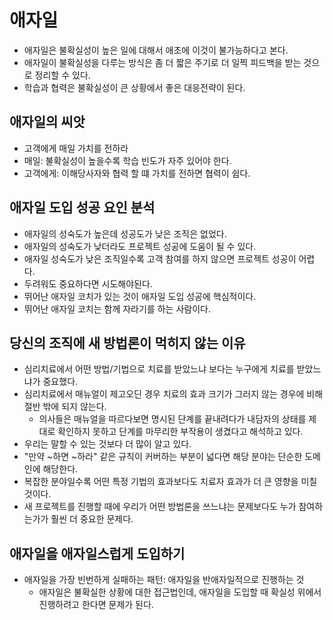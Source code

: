 # 애자일

- 애자일은 불확실성이 높은 일에 대해서 애초에 이것이 불가능하다고 본다.
- 애자일이 불확실성을 다루는 방식은 좀 더 짧은 주기로 더 일찍 피드백을 받는 것으로 정리할 수 있다.
- 학습과 협력은 불확실성이 큰 상황에서 좋은 대응전략이 된다.

## 애자일의 씨앗

- 고객에게 매일 가치를 전하라
- 매일: 불확실성이 높을수록 학습 빈도가 자주 있어야 한다.
- 고객에게: 이해당사자와 협력 할 떄 가치를 전하면 협력이 쉽다.

## 애자일 도입 성공 요인 분석

- 애자일의 성숙도가 높은데 성공도가 낮은 조직은 없었다.
- 애자일의 성숙도가 낮더라도 프로젝트 성공에 도움이 될 수 있다.
- 애자일 성숙도가 낮은 조직일수록 고객 참여를 하지 않으면 프로젝트 성공이 어렵다.
- 두려워도 중요하다면 시도해야된다.
- 뛰어난 애자일 코치가 있는 것이 애자일 도입 성공에 핵심적이다.
- 뛰어난 애자일 코치는 함께 자라기를 하는 사람이다.

## 당신의 조직에 새 방법론이 먹히지 않는 이유

- 심리치료에서 어떤 방법/기법으로 치료를 받았느냐 보다는 누구에게 치료를 받았느냐가 중요했다.
- 심리치료에서 매뉴얼이 제고오딘 경우 치료의 효과 크기가 그러지 않는 경우에 비해 절반 밖에 되지 않는다.
	- 의사들은 매뉴얼을 따르다보면 명시된 단계를 끝내려다가 내담자의 상태를 제대로 확인하지 못하고 단계를 마무리한 부작용이 생겼다고 해석하고 있다.
- 우리는 말할 수 있는 것보다 더 많이 알고 있다.
- "만약 ~하면 ~하라" 같은 규칙이 커버하는 부분이 넓다면 해당 분야는 단순한 도메인에 해당한다.
- 복잡한 분야일수록 어떤 특정 기법의 효과보다도 치료자 효과가 더 큰 영향을 미칠 것이다.
- 새 프로젝트를 진행할 때에 우리가 어떤 방법론을 쓰느냐는 문제보다도 누가 참여하는가가 훨씬 더 중요한 문제다.

## 애자일을 애자일스럽게 도입하기

- 애자일을 가장 빈번하게 실패하는 패턴: 애자일을 반애자일적으로 진행하는 것
	- 애자일은 불확실한 상황에 대한 접근법인데, 애자일을 도입할 때 확실성 위에서 진행하려고 한다면 문제가 된다.
